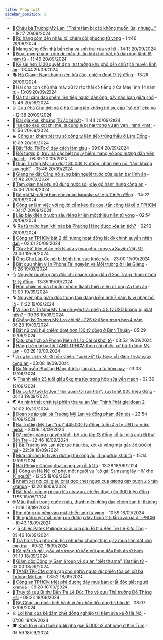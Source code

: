 ```yaml
---
title: Pháp Luật
sidebar_position: 8
---
```


<!-- dantri-phap-luat:START -->
- 🌊 [Cháu bà Trương Mỹ Lan: &quot;Thâm tâm bị cáo không muốn lừa, nhưng...&quot;](https://dantri.com.vn/phap-luat/chau-ba-truong-my-lan-tham-tam-bi-cao-khong-muon-lua-nhung-20240920210004908.htm) - 18:17 20/09/2024
- 🐲 [Rủ hàng xóm đến nhậu rồi chém đối phương tử vong](https://dantri.com.vn/phap-luat/ru-hang-xom-den-nhau-roi-chem-doi-phuong-tu-vong-20240920212228425.htm) - 14:46 20/09/2024
- 🌁 [Mang súng đến nhà bắn cha và anh trai của vợ hờ](https://dantri.com.vn/phap-luat/mang-sung-den-nha-ban-cha-va-anh-trai-cua-vo-ho-20240920205621503.htm) - 14:13 20/09/2024
- 🎃 [Đoạt mạng hàng xóm do mẫu thuẫn khi chơi bài, gã đàn ông lãnh 15 năm tù](https://dantri.com.vn/phap-luat/doat-mang-hang-xom-do-mau-thuan-khi-choi-bai-ga-dan-ong-lanh-15-nam-tu-20240920201539347.htm) - 13:49 20/09/2024
- 🦅 [Ký sai hơn 1.100 quyết định, từ trưởng khu phố đến chủ tịch huyện lĩnh án](https://dantri.com.vn/phap-luat/ky-sai-hon-1100-quyet-dinh-tu-truong-khu-pho-den-chu-tich-huyen-linh-an-20240920200603788.htm) - 13:44 20/09/2024
- 🎭 [Hà Giang: Nam thanh niên lừa đảo, chiếm đoạt 17 tỷ đồng](https://dantri.com.vn/phap-luat/ha-giang-nam-thanh-nien-lua-dao-chiem-doat-17-ty-dong-20240920195315921.htm) - 13:20 20/09/2024
- 🤗 [Hai cha con chủ nhà máy xử lý rác thải có tiếng ở Cà Mau lĩnh 14 năm tù](https://dantri.com.vn/phap-luat/hai-cha-con-chu-nha-may-xu-ly-rac-thai-co-tieng-o-ca-mau-linh-14-nam-tu-20240920110503597.htm) - 13:09 20/09/2024
- 🚀 [Gã trai cầm dao chém liên tiếp người đàn ông, gây náo loạn giữa phố](https://dantri.com.vn/phap-luat/ga-trai-cam-dao-chem-lien-tiep-nguoi-dan-ong-gay-nao-loan-giua-pho-20240920184408465.htm) - 12:46 20/09/2024
- 👍 [Cựu Phó Chủ tịch xã ở Hà Giang lập khống hồ sơ, cấp &quot;sổ đỏ&quot; cho vợ](https://dantri.com.vn/phap-luat/cuu-pho-chu-tich-xa-o-ha-giang-lap-khong-ho-so-cap-so-do-cho-vo-20240920193238106.htm) - 12:38 20/09/2024
- 🧐 [Đại gia khai khoáng Tú Ác bị bắt](https://dantri.com.vn/phap-luat/dai-gia-khai-khoang-tu-ac-bi-bat-20240920164659604.htm) - 11:44 20/09/2024
- 🫶 [&quot;Bị cáo đau xót khi mẹ, dì cũng là bị hại trong vụ án Vạn Thịnh Phát&quot;](https://dantri.com.vn/phap-luat/bi-cao-dau-xot-khi-me-di-cung-la-bi-hai-trong-vu-an-van-thinh-phat-20240920160759213.htm) - 10:56 20/09/2024
- 🏊 [Công an khám xét trụ sở công ty liên tiếp trúng thầu ở Lâm Đồng](https://dantri.com.vn/phap-luat/cong-an-kham-xet-tru-so-cong-ty-lien-tiep-trung-thau-o-lam-dong-20240920170050196.htm) - 10:09 20/09/2024
- 🌋 [Bắt &quot;Idol TikTok&quot; dạy cách làm giàu](https://dantri.com.vn/phap-luat/bat-idol-tiktok-day-cach-lam-giau-20240920154111876.htm) - 09:04 20/09/2024
- 👹 [Đối tượng bị truy nã đặc biệt nguy hiểm mang vỏ bọc hướng dẫn viên du lịch](https://dantri.com.vn/phap-luat/doi-tuong-bi-truy-na-dac-biet-nguy-hiem-mang-vo-boc-huong-dan-vien-du-lich-20240920152019383.htm) - 08:39 20/09/2024
- 🫣 [Giúp Trương Mỹ Lan đoạt 30.000 tỷ đồng, nhân viên nói &quot;làm không suy nghĩ&quot;](https://dantri.com.vn/phap-luat/giup-truong-my-lan-doat-30000-ty-dong-nhan-vien-noi-lam-khong-suy-nghi-20240919224339429.htm) - 05:46 20/09/2024
- 🎃 [Giang hồ đất Cảng nổ súng bắn người trước cửa quán bar lĩnh án](https://dantri.com.vn/phap-luat/giang-ho-dat-cang-no-sung-ban-nguoi-truoc-cua-quan-bar-linh-an-20240920122857400.htm) - 05:42 20/09/2024
- 🌝 [Tạm giam hai phụ nữ dùng nước sôi, cây gỗ hành hung công an](https://dantri.com.vn/phap-luat/tam-giam-hai-phu-nu-dung-nuoc-soi-cay-go-hanh-hung-cong-an-20240920114456248.htm) - 05:06 20/09/2024
- 🚀 [Bé gái 14 tuổi bị bán cho quán karaoke với giá 7 triệu đồng](https://dantri.com.vn/phap-luat/be-gai-14-tuoi-bi-ban-cho-quan-karaoke-voi-gia-7-trieu-dong-20240920111333697.htm) - 04:22 20/09/2024
- 🥷 [Công an làm việc với người cầm kéo đe dọa, tấn công tài xế ở TPHCM](https://dantri.com.vn/phap-luat/cong-an-lam-viec-voi-nguoi-cam-keo-de-doa-tan-cong-tai-xe-o-tphcm-20240920103739568.htm) - 04:17 20/09/2024
- 👺 [Lắp bẫy điện ở vườn sầu riêng khiến một thiếu niên tử vong](https://dantri.com.vn/phap-luat/lap-bay-dien-o-vuon-sau-rieng-khien-mot-thieu-nien-tu-vong-20240920093426270.htm) - 02:54 20/09/2024
- 🪜 [Ra tù trước hạn, khi nào bà Phương Hằng được xóa án tích?](https://dantri.com.vn/phap-luat/ra-tu-truoc-han-khi-nao-ba-phuong-hang-duoc-xoa-an-tich-20240920072159200.htm) - 02:10 20/09/2024
- 🦄 [Công an TPHCM bắt 2 đối tượng hoạt động lật đổ chính quyền nhân dân](https://dantri.com.vn/phap-luat/cong-an-tphcm-bat-2-doi-tuong-hoat-dong-lat-do-chinh-quyen-nhan-dan-20240920075213099.htm) - 02:01 20/09/2024
- 🦍 [&quot;Sao kê&quot; tiền nhận hối lộ của vị cục phó trong vụ Xuyên Việt Oil](https://dantri.com.vn/phap-luat/sao-ke-tien-nhan-hoi-lo-cua-vi-cuc-pho-trong-vu-xuyen-viet-oil-20240919214154250.htm) - 23:00 19/09/2024
- 🌁 [Ông Chu Lập Cơ nói bị bệnh tim, sức khỏe yếu](https://dantri.com.vn/phap-luat/ong-chu-lap-co-noi-bi-benh-tim-suc-khoe-yeu-20240919210048200.htm) - 23:00 19/09/2024
- 💯 [Bắt cựu nhân viên Phòng Tài nguyên và Môi trường ở Hậu Giang](https://dantri.com.vn/phap-luat/bat-cuu-nhan-vien-phong-tai-nguyen-va-moi-truong-o-hau-giang-20240919173920165.htm) - 15:26 19/09/2024
- 🌜 [Nguyên quyền giám đốc chi nhánh xăng dầu ở Sóc Trăng tham ô hơn 13 tỷ đồng](https://dantri.com.vn/phap-luat/nguyen-quyen-giam-doc-chi-nhanh-xang-dau-o-soc-trang-tham-o-hon-13-ty-dong-20240919183256510.htm) - 13:35 19/09/2024
- 👹 [Hỗn chiến vì mâu thuẫn, nhóm thanh thiếu niên ở Long An lĩnh án](https://dantri.com.vn/phap-luat/hon-chien-vi-mau-thuan-nhom-thanh-thieu-nien-o-long-an-linh-an-20240919183320047.htm) - 13:00 19/09/2024
- 🪜 [Nguyên phó giám đốc trung tâm đăng kiểm lĩnh 7 năm tù vì nhận hối lộ](https://dantri.com.vn/phap-luat/nguyen-pho-giam-doc-trung-tam-dang-kiem-linh-7-nam-tu-vi-nhan-hoi-lo-20240919174507776.htm) - 11:22 19/09/2024
- 🦩 [Vì sao bà Trương Mỹ Lan chuyển trái phép 4,5 tỷ USD không bị phát hiện?](https://dantri.com.vn/phap-luat/vi-sao-ba-truong-my-lan-chuyen-trai-phep-45-ty-usd-khong-bi-phat-hien-20240919110215064.htm) - 09:36 19/09/2024
- 💂 [Chồng bà Trương Mỹ Lan chi tiêu 225 tỷ đồng trong hơn 4 năm](https://dantri.com.vn/phap-luat/chong-ba-truong-my-lan-chi-tieu-225-ty-dong-trong-hon-4-nam-20240918213854578.htm) - 06:23 19/09/2024
- 💃 [Bắt nữ chủ hụi chiếm đoạt hơn 100 tỷ đồng ở Bình Thuận](https://dantri.com.vn/phap-luat/bat-nu-chu-hui-chiem-doat-hon-100-ty-dong-o-binh-thuan-20240919115656086.htm) - 05:29 19/09/2024
- 🧐 [Cựu chủ tịch xã Phong Niên ở Lào Cai bị khởi tố](https://dantri.com.vn/phap-luat/cuu-chu-tich-xa-phong-nien-o-lao-cai-bi-khoi-to-20240919104638291.htm) - 03:53 19/09/2024
- 🤗 [Hàng trăm bị hại tới TAND TPHCM theo dõi phiên xử bà Trương Mỹ Lan](https://dantri.com.vn/phap-luat/hang-tram-bi-hai-toi-tand-tphcm-theo-doi-phien-xu-ba-truong-my-lan-20240919093144209.htm) - 03:28 19/09/2024
- 🕴 [Bị ngăn chặn khi đi hỗn chiến, &quot;quái xế&quot; lấy túyp sắt đâm Thượng úy công an](https://dantri.com.vn/phap-luat/bi-ngan-chan-khi-di-hon-chien-quai-xe-lay-tuyp-sat-dam-thuong-uy-cong-an-20240919095555477.htm) - 03:08 19/09/2024
- 🐎 [Bà Nguyễn Phương Hằng được giảm án, ra tù hôm nay](https://dantri.com.vn/phap-luat/ba-nguyen-phuong-hang-duoc-giam-an-ra-tu-hom-nay-20240919095917553.htm) - 03:03 19/09/2024
- 🪜 [Thanh niên 23 tuổi giấu 6kg ma túy trong hộp sữa yến mạch](https://dantri.com.vn/phap-luat/thanh-nien-23-tuoi-giau-6kg-ma-tuy-trong-hop-sua-yen-mach-20240919084914394.htm) - 02:36 19/09/2024
- 🤭 [Bà cụ 80 tuổi bị dọa &quot;liên quan tội rửa tiền&quot;, suýt mất 800 triệu đồng](https://dantri.com.vn/phap-luat/ba-cu-80-tuoi-bi-doa-lien-quan-toi-rua-tien-suyt-mat-800-trieu-dong-20240919064706928.htm) - 00:13 19/09/2024
- 🌏 [An ninh thắt chặt tại phiên tòa vụ án Vạn Thịnh Phát giai đoạn 2](https://dantri.com.vn/phap-luat/an-ninh-that-chat-tai-phien-toa-vu-an-van-thinh-phat-giai-doan-2-20240919070215746.htm) - 00:02 19/09/2024
- 🎃 [Đoàn xe áp giải bà Trương Mỹ Lan và đồng phạm đến tòa](https://dantri.com.vn/phap-luat/doan-xe-ap-giai-ba-truong-my-lan-va-dong-pham-den-toa-20240919064234014.htm) - 23:54 18/09/2024
- 🗽 [Bà Trương Mỹ Lan &quot;rửa&quot; 445.000 tỷ đồng, tuồn 4,5 tỷ USD ra nước ngoài](https://dantri.com.vn/phap-luat/ba-truong-my-lan-rua-445000-ty-dong-tuon-45-ty-usd-ra-nuoc-ngoai-20240918092938831.htm) - 23:06 18/09/2024
- 🌁 [97 miếng vàng nguyên khối, bộ sưu tập 13 đồng hồ tại nhà cựu Bí thư Bến Tre](https://dantri.com.vn/phap-luat/97-mieng-vang-nguyen-khoi-bo-suu-tap-13-dong-ho-tai-nha-cuu-bi-thu-ben-tre-20240919002642936.htm) - 22:46 18/09/2024
- 🧑‍💻 [Bà Trương Mỹ Lan tiếp tục hầu tòa, xét xử vắng mặt gần 36.000 bị hại](https://dantri.com.vn/phap-luat/ba-truong-my-lan-tiep-tuc-hau-toa-xet-xu-vang-mat-gan-36000-bi-hai-20240918202707263.htm) - 22:30 18/09/2024
- 🌮 [Mưa lớn làm lộ tuyến đường thi công ẩu, 3 người bị khởi tố](https://dantri.com.vn/phap-luat/mua-lon-lam-lo-tuyen-duong-thi-cong-au-3-nguoi-bi-khoi-to-20240918215643405.htm) - 15:14 18/09/2024
- 🤗 [Hải Phòng: Chồng đoạt mạng vợ rồi tự tử](https://dantri.com.vn/phap-luat/hai-phong-chong-doat-mang-vo-roi-tu-tu-20240918195100996.htm) - 13:28 18/09/2024
- 👨‍🏫 [Công an Hà Nội xử phạt một người vụ &quot;cô gái Samsung lây HIV cho 16 người&quot;](https://dantri.com.vn/phap-luat/cong-an-ha-noi-xu-phat-mot-nguoi-vu-co-gai-samsung-lay-hiv-cho-16-nguoi-20240918193051726.htm) - 12:35 18/09/2024
- 🎉 [Khám xét nơi cất giấu chất độc chết người của đường dây buôn 2,5 tấn xyanua](https://dantri.com.vn/phap-luat/kham-xet-noi-cat-giau-chat-doc-chet-nguoi-cua-duong-day-buon-25-tan-xyanua-20240918182656476.htm) - 12:20 18/09/2024
- 🤗 [Bắt khẩn cấp nghi can lừa chạy án, chiếm đoạt gần 300 triệu đồng](https://dantri.com.vn/phap-luat/bat-khan-cap-nghi-can-lua-chay-an-chiem-doat-gan-300-trieu-dong-20240918181552522.htm) - 11:55 18/09/2024
- 🤓 [Mâu thuẫn trong cuộc nhậu, thanh niên dùng dao chém bạn bị thương](https://dantri.com.vn/phap-luat/mau-thuan-trong-cuoc-nhau-thanh-nien-dung-dao-chem-ban-bi-thuong-20240918174125269.htm) - 11:18 18/09/2024
- 👹 [Em dùng rìu ném vào mặt khiến anh tử vong](https://dantri.com.vn/phap-luat/em-dung-riu-nem-vao-mat-khien-anh-tu-vong-20240918172743532.htm) - 10:59 18/09/2024
- 🐘 [16 người suýt mất mạng do đường dây buôn 2,5 tấn xyanua ở TPHCM](https://dantri.com.vn/phap-luat/16-nguoi-suyt-mat-mang-do-duong-day-buon-25-tan-xyanua-o-tphcm-20240918172510971.htm) - 10:43 18/09/2024
- 🪄 [5 chiếc Patek Philippe xa xỉ của cựu Bí thư Bến Tre Lê Đức Thọ](https://dantri.com.vn/phap-luat/5-chiec-patek-philippe-xa-xi-cua-cuu-bi-thu-ben-tre-le-duc-tho-20240918164518547.htm) - 09:46 18/09/2024
- 💄 [Trả hồ sơ vụ phó chủ tịch phường chứng thực giấy mua bán đất cho con trai](https://dantri.com.vn/phap-luat/tra-ho-so-vu-pho-chu-tich-phuong-chung-thuc-giay-mua-ban-dat-cho-con-trai-20240918161106513.htm) - 09:32 18/09/2024
- 🐎 [Kẻ giết cô gái, giấu xác trong tủ bếp cúi gục đầu lĩnh án tử hình](https://dantri.com.vn/phap-luat/ke-giet-co-gai-giau-xac-trong-tu-bep-cui-guc-dau-linh-an-tu-hinh-20240918160420956.htm) - 09:19 18/09/2024
- 💯 [Giám đốc Công ty Sam Group vẽ dự án &quot;biệt thự ma&quot;, lừa tiền tỷ](https://dantri.com.vn/phap-luat/giam-doc-cong-ty-sam-group-ve-du-an-biet-thu-ma-lua-tien-ty-20240918151857486.htm) - 09:00 18/09/2024
- 💯 [TAND TPHCM dựng rạp cho nghìn người dự phiên tòa xét xử bà Trương Mỹ Lan](https://dantri.com.vn/phap-luat/tand-tphcm-dung-rap-cho-nghin-nguoi-du-phien-toa-xet-xu-ba-truong-my-lan-20240918153156972.htm) - 08:52 18/09/2024
- 🌈 [Công an TPHCM triệt phá đường dây mua bán chất độc giết người xyanua](https://dantri.com.vn/phap-luat/cong-an-tphcm-triet-pha-duong-day-mua-ban-chat-doc-giet-nguoi-xyanua-20240918144628570.htm) - 08:28 18/09/2024
- 🧠 [Truy tố cựu Bí thư Bến Tre Lê Đức Thọ và cựu Thứ trưởng Đỗ Thắng Hải](https://dantri.com.vn/phap-luat/truy-to-cuu-bi-thu-ben-tre-le-duc-tho-va-cuu-thu-truong-do-thang-hai-20240918142642468.htm) - 08:28 18/09/2024
- 🌈 [Bộ Công an phân tích hành vi ăn chặn tiền ủng hộ bão lũ](https://dantri.com.vn/phap-luat/bo-cong-an-phan-tich-hanh-vi-an-chan-tien-ung-ho-bao-lu-20240918145605281.htm) - 08:07 18/09/2024
- 👍 [Lời khai của kẻ đâm chết đồng nghiệp tại tiệm sửa xe ở Hà Nội](https://dantri.com.vn/phap-luat/loi-khai-cua-ke-dam-chet-dong-nghiep-tai-tiem-sua-xe-o-ha-noi-20240918140340260.htm) - 07:06 18/09/2024
- 🎓 [Khởi tố vụ án thuê người phá gần 5.000m2 đất rừng ở Kon Tum](https://dantri.com.vn/phap-luat/khoi-to-vu-an-thue-nguoi-pha-gan-5000m2-dat-rung-o-kon-tum-20240918133900983.htm) - 06:59 18/09/2024<!-- dantri-phap-luat:END -->
